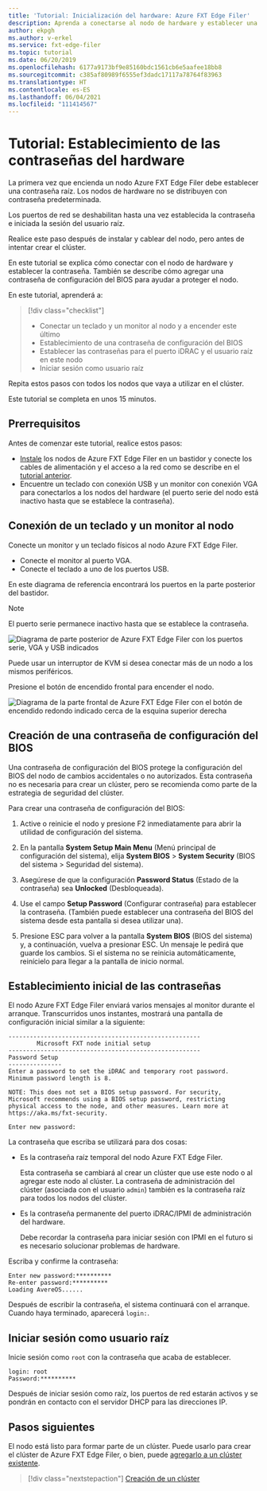 ```yaml
---
title: 'Tutorial: Inicialización del hardware: Azure FXT Edge Filer'
description: Aprenda a conectarse al nodo de hardware y establecer una contraseña inicial en los nodos de Azure FXT Edge Filer.
author: ekpgh
ms.author: v-erkel
ms.service: fxt-edge-filer
ms.topic: tutorial
ms.date: 06/20/2019
ms.openlocfilehash: 6177a9173bf9e85160bdc1561cb6e5aafee18bb8
ms.sourcegitcommit: c385af80989f6555ef3dadc17117a78764f83963
ms.translationtype: HT
ms.contentlocale: es-ES
ms.lasthandoff: 06/04/2021
ms.locfileid: "111414567"
---
```

# <a name="tutorial-set-hardware-passwords"></a>Tutorial: Establecimiento de las contraseñas del hardware

La primera vez que encienda un nodo Azure FXT Edge Filer debe establecer una contraseña raíz. Los nodos de hardware no se distribuyen con contraseña predeterminada.

Los puertos de red se deshabilitan hasta una vez establecida la contraseña e iniciada la sesión del usuario raíz.

Realice este paso después de instalar y cablear del nodo, pero antes de intentar crear el clúster.

En este tutorial se explica cómo conectar con el nodo de hardware y establecer la contraseña. También se describe cómo agregar una contraseña de configuración del BIOS para ayudar a proteger el nodo.

En este tutorial, aprenderá a:

> [!div class="checklist"]
>
> * Conectar un teclado y un monitor al nodo y a encender este último
> * Establecimiento de una contraseña de configuración del BIOS
> * Establecer las contraseñas para el puerto iDRAC y el usuario raíz en este nodo
> * Iniciar sesión como usuario raíz

Repita estos pasos con todos los nodos que vaya a utilizar en el clúster.

Este tutorial se completa en unos 15 minutos.

## <a name="prerequisites"></a>Prerrequisitos

Antes de comenzar este tutorial, realice estos pasos:

* [Instale](install.md) los nodos de Azure FXT Edge Filer en un bastidor y conecte los cables de alimentación y el acceso a la red como se describe en el [tutorial anterior](network-power.md).
* Encuentre un teclado con conexión USB y un monitor con conexión VGA para conectarlos a los nodos del hardware (el puerto serie del nodo está inactivo hasta que se establece la contraseña).

## <a name="connect-a-keyboard-and-monitor-to-the-node"></a>Conexión de un teclado y un monitor al nodo

Conecte un monitor y un teclado físicos al nodo Azure FXT Edge Filer.

* Conecte el monitor al puerto VGA.
* Conecte el teclado a uno de los puertos USB.

En este diagrama de referencia encontrará los puertos en la parte posterior del bastidor.

> [!NOTE]
> El puerto serie permanece inactivo hasta que se establece la contraseña.

![Diagrama de parte posterior de Azure FXT Edge Filer con los puertos serie, VGA y USB indicados](media/fxt-back-serial-vga-usb.png)

Puede usar un interruptor de KVM si desea conectar más de un nodo a los mismos periféricos.

Presione el botón de encendido frontal para encender el nodo.

![Diagrama de la parte frontal de Azure FXT Edge Filer con el botón de encendido redondo indicado cerca de la esquina superior derecha](media/fxt-front-annotated.png)

## <a name="create-a-bios-setup-password"></a>Creación de una contraseña de configuración del BIOS

Una contraseña de configuración del BIOS protege la configuración del BIOS del nodo de cambios accidentales o no autorizados. Esta contraseña no es necesaria para crear un clúster, pero se recomienda como parte de la estrategia de seguridad del clúster.

Para crear una contraseña de configuración del BIOS:

1. Active o reinicie el nodo y presione F2 inmediatamente para abrir la utilidad de configuración del sistema.

1. En la pantalla **System Setup Main Menu** (Menú principal de configuración del sistema), elija **System BIOS** > **System Security** (BIOS del sistema > Seguridad del sistema).

1. Asegúrese de que la configuración **Password Status** (Estado de la contraseña) sea **Unlocked** (Desbloqueada).

1. Use el campo **Setup Password** (Configurar contraseña) para establecer la contraseña. (También puede establecer una contraseña del BIOS del sistema desde esta pantalla si desea utilizar una).

1. Presione ESC para volver a la pantalla **System BIOS** (BIOS del sistema) y, a continuación, vuelva a presionar ESC. Un mensaje le pedirá que guarde los cambios. Si el sistema no se reinicia automáticamente, reinícielo para llegar a la pantalla de inicio normal.<!-- how to exit this mode/do you need to reboot to get to the initial setup screen? -->

## <a name="set-initial-passwords"></a>Establecimiento inicial de las contraseñas

El nodo Azure FXT Edge Filer enviará varios mensajes al monitor durante el arranque. Transcurridos unos instantes, mostrará una pantalla de configuración inicial similar a la siguiente:

```
------------------------------------------------------
        Microsoft FXT node initial setup
------------------------------------------------------
Password Setup
---------------
Enter a password to set the iDRAC and temporary root password.
Minimum password length is 8.

NOTE: This does not set a BIOS setup password. For security,
Microsoft recommends using a BIOS setup password, restricting
physical access to the node, and other measures. Learn more at
https://aka.ms/fxt-security.

Enter new password:

```

La contraseña que escriba se utilizará para dos cosas:

* Es la contraseña raíz temporal del nodo Azure FXT Edge Filer.

  Esta contraseña se cambiará al crear un clúster que use este nodo o al agregar este nodo al clúster. La contraseña de administración del clúster (asociada con el usuario ``admin``) también es la contraseña raíz para todos los nodos del clúster.

* Es la contraseña permanente del puerto iDRAC/IPMI de administración del hardware.

  Debe recordar la contraseña para iniciar sesión con IPMI en el futuro si es necesario solucionar problemas de hardware.

Escriba y confirme la contraseña:

```
Enter new password:**********
Re-enter password:**********
Loading AvereOS......
```

Después de escribir la contraseña, el sistema continuará con el arranque. Cuando haya terminado, aparecerá ``login:``.

## <a name="sign-in-as-root"></a>Iniciar sesión como usuario raíz

Inicie sesión como ``root`` con la contraseña que acaba de establecer.

```
login: root
Password:**********
```

Después de iniciar sesión como raíz, los puertos de red estarán activos y se pondrán en contacto con el servidor DHCP para las direcciones IP.

## <a name="next-steps"></a>Pasos siguientes

El nodo está listo para formar parte de un clúster. Puede usarlo para crear el clúster de Azure FXT Edge Filer, o bien, puede [agregarlo a un clúster existente](add-nodes.md).

> [!div class="nextstepaction"]
> [Creación de un clúster](cluster-create.md)
